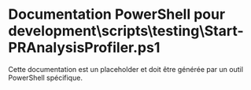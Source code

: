 # Documentation PowerShell pour development\scripts\testing\Start-PRAnalysisProfiler.ps1

Cette documentation est un placeholder et doit être générée par un outil PowerShell spécifique.
